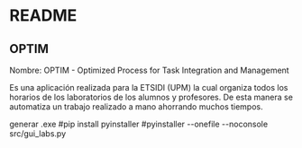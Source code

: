 # README #

## OPTIM ##
Nombre: OPTIM - Optimized Process for Task Integration and Management

Es una aplicación realizada para la ETSIDI (UPM) la cual organiza todos los horarios de los laboratorios de los alumnos y profesores. De esta manera se automatiza un trabajo realizado a mano ahorrando muchos tiempos.

generar .exe 
#pip install pyinstaller
#pyinstaller --onefile --noconsole src/gui_labs.py